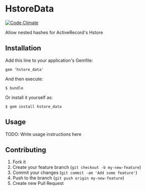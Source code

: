 HstoreData
==========
[![Code Climate](https://codeclimate.com/github/3den/HstoreData.png)](https://codeclimate.com/github/3den/HstoreData)

Allow nested hashes for ActiveRecord's Hstore

## Installation

Add this line to your application's Gemfile:

    gem 'hstore_data'

And then execute:

    $ bundle

Or install it yourself as:

    $ gem install hstore_data

## Usage

TODO: Write usage instructions here

## Contributing

1. Fork it
2. Create your feature branch (`git checkout -b my-new-feature`)
3. Commit your changes (`git commit -am 'Add some feature'`)
4. Push to the branch (`git push origin my-new-feature`)
5. Create new Pull Request
